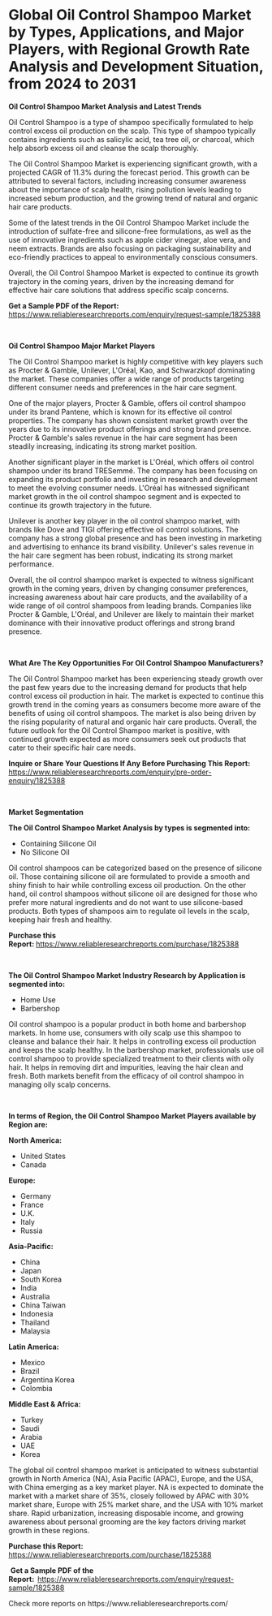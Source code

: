 <p><h1>Global Oil Control Shampoo Market by Types, Applications, and Major Players, with Regional Growth Rate Analysis and Development Situation, from 2024 to 2031</h1></p><p><strong>Oil Control Shampoo Market Analysis and Latest Trends</strong></p>
<p><p>Oil Control Shampoo is a type of shampoo specifically formulated to help control excess oil production on the scalp. This type of shampoo typically contains ingredients such as salicylic acid, tea tree oil, or charcoal, which help absorb excess oil and cleanse the scalp thoroughly.</p><p>The Oil Control Shampoo Market is experiencing significant growth, with a projected CAGR of 11.3% during the forecast period. This growth can be attributed to several factors, including increasing consumer awareness about the importance of scalp health, rising pollution levels leading to increased sebum production, and the growing trend of natural and organic hair care products.</p><p>Some of the latest trends in the Oil Control Shampoo Market include the introduction of sulfate-free and silicone-free formulations, as well as the use of innovative ingredients such as apple cider vinegar, aloe vera, and neem extracts. Brands are also focusing on packaging sustainability and eco-friendly practices to appeal to environmentally conscious consumers.</p><p>Overall, the Oil Control Shampoo Market is expected to continue its growth trajectory in the coming years, driven by the increasing demand for effective hair care solutions that address specific scalp concerns.</p></p>
<p><strong>Get a Sample PDF of the Report:&nbsp;</strong> <a href="https://www.reliableresearchreports.com/enquiry/request-sample/1825388">https://www.reliableresearchreports.com/enquiry/request-sample/1825388</a></p>
<p>&nbsp;</p>
<p><strong>Oil Control Shampoo Major Market Players</strong></p>
<p><p>The Oil Control Shampoo market is highly competitive with key players such as Procter & Gamble, Unilever, L'Oréal, Kao, and Schwarzkopf dominating the market. These companies offer a wide range of products targeting different consumer needs and preferences in the hair care segment.</p><p>One of the major players, Procter & Gamble, offers oil control shampoo under its brand Pantene, which is known for its effective oil control properties. The company has shown consistent market growth over the years due to its innovative product offerings and strong brand presence. Procter & Gamble's sales revenue in the hair care segment has been steadily increasing, indicating its strong market position.</p><p>Another significant player in the market is L'Oréal, which offers oil control shampoo under its brand TRESemmé. The company has been focusing on expanding its product portfolio and investing in research and development to meet the evolving consumer needs. L'Oréal has witnessed significant market growth in the oil control shampoo segment and is expected to continue its growth trajectory in the future.</p><p>Unilever is another key player in the oil control shampoo market, with brands like Dove and TIGI offering effective oil control solutions. The company has a strong global presence and has been investing in marketing and advertising to enhance its brand visibility. Unilever's sales revenue in the hair care segment has been robust, indicating its strong market performance.</p><p>Overall, the oil control shampoo market is expected to witness significant growth in the coming years, driven by changing consumer preferences, increasing awareness about hair care products, and the availability of a wide range of oil control shampoos from leading brands. Companies like Procter & Gamble, L'Oréal, and Unilever are likely to maintain their market dominance with their innovative product offerings and strong brand presence.</p></p>
<p>&nbsp;</p>
<p><strong>What Are The Key Opportunities For Oil Control Shampoo Manufacturers?</strong></p>
<p><p>The Oil Control Shampoo market has been experiencing steady growth over the past few years due to the increasing demand for products that help control excess oil production in hair. The market is expected to continue this growth trend in the coming years as consumers become more aware of the benefits of using oil control shampoos. The market is also being driven by the rising popularity of natural and organic hair care products. Overall, the future outlook for the Oil Control Shampoo market is positive, with continued growth expected as more consumers seek out products that cater to their specific hair care needs.</p></p>
<p><strong>Inquire or Share Your Questions If Any Before Purchasing This Report:</strong> <a href="https://www.reliableresearchreports.com/enquiry/pre-order-enquiry/1825388">https://www.reliableresearchreports.com/enquiry/pre-order-enquiry/1825388</a></p>
<p>&nbsp;</p>
<p><strong>Market Segmentation</strong></p>
<p><strong>The Oil Control Shampoo Market Analysis by types is segmented into:</strong></p>
<p><ul><li>Containing Silicone Oil</li><li>No Silicone Oil</li></ul></p>
<p><p>Oil control shampoos can be categorized based on the presence of silicone oil. Those containing silicone oil are formulated to provide a smooth and shiny finish to hair while controlling excess oil production. On the other hand, oil control shampoos without silicone oil are designed for those who prefer more natural ingredients and do not want to use silicone-based products. Both types of shampoos aim to regulate oil levels in the scalp, keeping hair fresh and healthy.</p></p>
<p><strong>Purchase this Report:&nbsp;</strong><a href="https://www.reliableresearchreports.com/purchase/1825388">https://www.reliableresearchreports.com/purchase/1825388</a></p>
<p>&nbsp;</p>
<p><strong>The Oil Control Shampoo Market Industry Research by Application is segmented into:</strong></p>
<p><ul><li>Home Use</li><li>Barbershop</li></ul></p>
<p><p>Oil control shampoo is a popular product in both home and barbershop markets. In home use, consumers with oily scalp use this shampoo to cleanse and balance their hair. It helps in controlling excess oil production and keeps the scalp healthy. In the barbershop market, professionals use oil control shampoo to provide specialized treatment to their clients with oily hair. It helps in removing dirt and impurities, leaving the hair clean and fresh. Both markets benefit from the efficacy of oil control shampoo in managing oily scalp concerns.</p></p>
<p>&nbsp;</p>
<p><strong>In terms of Region, the Oil Control Shampoo Market Players available by Region are:</strong></p>
<p>
    <p> <strong> North America: </strong>
        <ul>
            <li>United States</li>
            <li>Canada</li>
        </ul>
        </p> 
    <p> <strong> Europe: </strong>
        <ul>
            <li>Germany</li>
            <li>France</li>
            <li>U.K.</li>
            <li>Italy</li>
            <li>Russia</li>
        </ul>
        </p> 
    <p> <strong> Asia-Pacific: </strong>
        <ul>
            <li>China</li>
            <li>Japan</li>
            <li>South Korea</li>
            <li>India</li>
            <li>Australia</li>
            <li>China Taiwan</li>
            <li>Indonesia</li>
            <li>Thailand</li>
            <li>Malaysia</li>
        </ul>
        </p> 
    <p> <strong> Latin America: </strong>
        <ul>
            <li>Mexico</li>
            <li>Brazil</li>
            <li>Argentina Korea</li>
            <li>Colombia</li>
        </ul>
        </p> 
    <p> <strong> Middle East & Africa: </strong>
        <ul>
            <li>Turkey</li>
            <li>Saudi</li>
            <li>Arabia</li>
            <li>UAE</li>
            <li>Korea</li>
        </ul>
    </p>
    </p>
<p><p>The global oil control shampoo market is anticipated to witness substantial growth in North America (NA), Asia Pacific (APAC), Europe, and the USA, with China emerging as a key market player. NA is expected to dominate the market with a market share of 35%, closely followed by APAC with 30% market share, Europe with 25% market share, and the USA with 10% market share. Rapid urbanization, increasing disposable income, and growing awareness about personal grooming are the key factors driving market growth in these regions.</p></p>
<p><strong>Purchase this Report: </strong><a href="https://www.reliableresearchreports.com/purchase/1825388">https://www.reliableresearchreports.com/purchase/1825388</a></p>
<p>&nbsp;<strong>Get a Sample PDF of the Report:&nbsp;&nbsp;</strong><a href="https://www.reliableresearchreports.com/enquiry/request-sample/1825388">https://www.reliableresearchreports.com/enquiry/request-sample/1825388</a></p>
<p><strong></strong></p>
<p>Check more reports on https://www.reliableresearchreports.com/</p>
